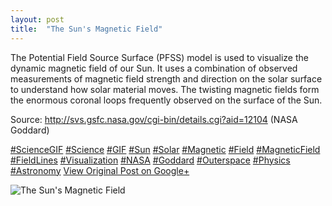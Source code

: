 ```yaml
---
layout: post
title:  "The Sun's Magnetic Field"
---
```


The Potential Field Source Surface (PFSS) model is used to visualize the dynamic magnetic field of our Sun. It uses a combination of observed measurements of magnetic field strength and direction on the solar surface to understand how solar material moves. The twisting magnetic fields form the enormous coronal loops frequently observed on the surface of the Sun.  
  
Source: <http://svs.gsfc.nasa.gov/cgi-bin/details.cgi?aid=12104> (NASA Goddard)  
  
[#ScienceGIF](https://plus.google.com/s/%23ScienceGIF/posts) [#Science](https://plus.google.com/s/%23Science/posts) [#GIF](https://plus.google.com/s/%23GIF/posts) [#Sun](https://plus.google.com/s/%23Sun/posts) [#Solar](https://plus.google.com/s/%23Solar/posts) [#Magnetic](https://plus.google.com/s/%23Magnetic/posts) [#Field](https://plus.google.com/s/%23Field/posts) [#MagneticField](https://plus.google.com/s/%23MagneticField/posts) [#FieldLines](https://plus.google.com/s/%23FieldLines/posts) [#Visualization](https://plus.google.com/s/%23Visualization/posts) [#NASA](https://plus.google.com/s/%23NASA/posts) [#Goddard](https://plus.google.com/s/%23Goddard/posts) [#Outerspace](https://plus.google.com/s/%23Outerspace/posts) [#Physics](https://plus.google.com/s/%23Physics/posts) [#Astronomy](https://plus.google.com/s/%23Astronomy/posts)
[View Original Post on Google+](https://plus.google.com/+ColinSullender/posts/1qWB1NDNnHz)

![The Sun's Magnetic Field](https://i.imgur.com/lxoGN6W.gif)
